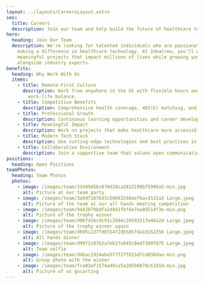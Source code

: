```yaml
---
layout: ../layouts/CareersLayout.astro
seo:
  title: Careers
  description: Join our team and help build the future of healthcare technology
hero:
  heading: Join Our Team
  description: We're looking for talented individuals who are passionate about
    making a difference in healthcare technology. At IdeaCrew, you'll work on
    meaningful projects that impact millions of lives while growing your career
    alongside industry experts.
benefits:
  heading: Why Work With Us
  items:
    - title: Remote-First Culture
      description: Work from anywhere in the US with flexible hours and a healthy
        work-life balance.
    - title: Competitive Benefits
      description: Comprehensive health coverage, 401(k) matching, and generous PTO.
    - title: Professional Growth
      description: Continuous learning opportunities and career development support.
    - title: Meaningful Impact
      description: Work on projects that make healthcare more accessible and affordable.
    - title: Modern Tech Stack
      description: Use cutting-edge technologies and best practices in software development.
    - title: Collaborative Environment
      description: Join a supportive team that values open communication and innovation.
positions:
  heading: Open Positions
teamPhotos:
  heading: Team Photos
  photos:
    - image: /images/team/23d49d5bc070d28ca2812198b75998a5-min.jpg
      alt: Picture at our team party
    - image: /images/team/3eb9716f6d3c50663240aef6ac4132a3 Large.jpeg
      alt: Picture of the team at our all hands meeting competition
    - image: /images/team/9442870bdfa2d841fbf6e7ea8d514f3e-min.png
      alt: Picture of the trophy winner
    - image: /images/team/d06f41bcdc91c2684c10593217e48a2d Large.jpeg
      alt: Picture of the trophy winner again
    - image: /images/team/d695c227fd0314f2db585fda1d152356 Large.jpeg
      alt: All hands dinner
    - image: /images/team/d99f1c07b2a7eb17e845c8ed7300f675 Large.jpeg
      alt: Team selfie
    - image: /images/team/ddbac1924abe5f7f2ff815d7cd038daa-min.png
      alt: Group photo with the winner
    - image: /images/team/fce03af1574a48ca5a285b0878c6191d-min.jpg
      alt: Picture of us gocarting
---
```

